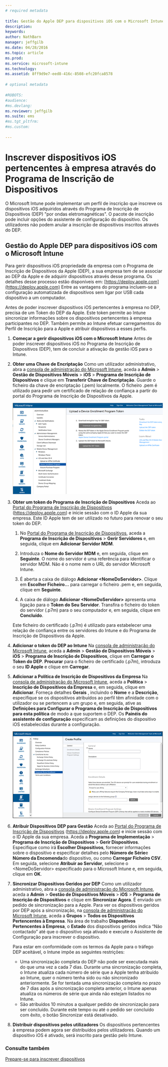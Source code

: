 ```yaml
---
# required metadata

title: Gestão do Apple DEP para dispositivos iOS com o Microsoft Intune | Microsoft Intune
description:
keywords:
author: NathBarn
manager: jeffgilb
ms.date: 04/28/2016
ms.topic: article
ms.prod:
ms.service: microsoft-intune
ms.technology:
ms.assetid: 8ff9d9e7-eed8-416c-8508-efc20fca8578

# optional metadata

#ROBOTS:
#audience:
#ms.devlang:
ms.reviewer: jeffgilb
ms.suite: ems
#ms.tgt_pltfrm:
#ms.custom:

---
```


# Inscrever dispositivos iOS pertencentes à empresa através do Programa de Inscrição de Dispositivos
O Microsoft Intune pode implementar um perfil de inscrição que inscreve os dispositivos iOS adquiridos através do Programa de Inscrição de Dispositivos (DEP) "por ondas eletromagnéticas". O pacote de inscrição pode incluir opções do assistente de configuração do dispositivo. Os utilizadores não podem anular a inscrição de dispositivos inscritos através do DEP.

## Gestão do Apple DEP para dispositivos iOS com o Microsoft Intune
Para gerir dispositivos iOS propriedade da empresa com o Programa de Inscrição de Dispositivos da Apple (DEP), a sua empresa tem de se associar ao DEP da Apple e de adquirir dispositivos através desse programa. Os detalhes desse processo estão disponíveis em:  [https://deploy.apple.com](https://deploy.apple.com) Entre as vantagens do programa incluem-se a configuração automatizada de dispositivos sem ligar por USB cada dispositivo a um computador.

Antes de poder inscrever dispositivos iOS pertencentes à empresa no DEP, precisa de um Token do DEP da Apple. Este token permite ao Intune sincronizar informações sobre os dispositivos pertencentes à empresa participantes no DEP. Também permite ao Intune efetuar carregamentos do Perfil de Inscrição para a Apple e atribuir dispositivos a esses perfis.

1.  **Começar a gerir dispositivos iOS com o Microsoft Intune**
    Antes de poder inscrever dispositivos iOS no Programa de Inscrição de Dispositivos (DEP), tem de concluir a ativação da gestão iOS para o Intune.

2.  **Obter uma Chave de Encriptação**
    Como um utilizador administrativo, abra a [consola de administração do Microsoft Intune](http://manage.microsoft.com), aceda a **Admin** &gt; **Gestão de Dispositivos Móveis** &gt; **iOS** &gt; **Programa de Inscrição de Dispositivos** e clique em **Transferir Chave de Encriptação**. Guarde o ficheiro da chave de encriptação (.pem) localmente. O ficheiro .pem é utilizado para pedir um certificado de relação de confiança a partir do portal do Programa de Inscrição de Dispositivos da Apple.

      ![Atualizar um token do programa de inscrição de dispositivos](../media/dev-sa-ios-dep.png)

3.  **Obter um token do Programa de Inscrição de Dispositivos**
    Aceda ao [Portal do Programa de Inscrição de Dispositivos](https://deploy.apple.com) (https://deploy.apple.com) e inicie sessão com o ID Apple da sua empresa. Este ID Apple tem de ser utilizado no futuro para renovar o seu token do DEP.

    1.  No [Portal do Programa de Inscrição de Dispositivos](https://deploy.apple.com), aceda a **Programa de Inscrição de Dispositivos** &gt; **Gerir Servidores** e, em seguida, clique em **Adicionar Servidor MDM**.

    2.  Introduza o **Nome do Servidor MDM** e, em seguida, clique em **Seguinte**. O nome do servidor é uma referência para identificar o servidor MDM. Não é o nome nem o URL do servidor Microsoft Intune.

    3.  É aberta a caixa de diálogo **Adicionar &lt;NomeDoServidor&gt;**. Clique em **Escolher Ficheiro…** para carregar o ficheiro .pem e, em seguida, clique em **Seguinte**.

    4.  A caixa de diálogo **Adicionar &lt;NomeDoServidor&gt;** apresenta uma ligação para o **Token do Seu Servidor**. Transfira o ficheiro do token do servidor (.p7m) para o seu computador e, em seguida, clique em **Concluído**.

    Este ficheiro do certificado (.p7m) é utilizado para estabelecer uma relação de confiança entre os servidores do Intune e do Programa de Inscrição de Dispositivos da Apple.

4.  **Adicionar o token do DEP ao Intune**
    Na [consola de administração do Microsoft Intune](http://manage.microsoft.com), aceda a **Admin** &gt; **Gestão de Dispositivos Móveis** &gt; **iOS** &gt; **Programa de Inscrição de Dispositivos**, clique em **Carregar o Token do DEP**. **Procurar** para o ficheiro de certificado (.p7m), introduza o seu **ID Apple** e clique em **Carregar**.

5.  **Adicionar a Política de Inscrição de Dispositivos da Empresa**
    Na [consola de administração do Microsoft Intune](http://manage.microsoft.com), aceda a **Política** &gt; **Inscrição de Dispositivos da Empresa** e, em seguida, clique em **Adicionar**. Forneça detalhes **Gerais** , incluindo o **Nome** e a **Descrição**, especifique se os dispositivos atribuídos ao perfil têm afinidade com o utilizador ou se pertencem a um grupo e, em seguida, ative as **Definições para Configurar o Programa de Inscrição de Dispositivos para esta política** de modo a que suportem o DEP. Os **Painéis do assistente de configuração** especificam as definições do dispositivo iOS estabelecidas durante a configuração.

      ![Painel do assistente de configuração](../media/pol-sa-corp-enroll.png)

6.  **Atribuir Dispositivos DEP para Gestão**
    Aceda ao [Portal do Programa de Inscrição de Dispositivos](https://deploy.apple.com) (https://deploy.apple.com) e inicie sessão com o ID Apple da sua empresa. Aceda a **Programa de Implementação** &gt; **Programa de Inscrição de Dispositivos** &gt; **Gerir Dispositivos**. Especifique como irá **Escolher Dispositivos**, fornecer informações sobre o dispositivo e especificar detalhes pelo **Número de Série**e **Número da Encomenda**do dispositivo, ou como **Carregar Ficheiro CSV**. Em seguida, selecione **Atribuir ao Servidor**, selecione o &lt;NomeDoServidor&gt; especificado para o Microsoft Intune e, em seguida, clique em **OK**.

7.  **Sincronizar Dispositivos Geridos por DEP**
    Como um utilizador administrativo, abra a [consola de administração do Microsoft Intune](http://manage.microsoft.com), aceda a **Admin** &gt; **Gestão de Dispositivos Móveis** &gt; **iOS** &gt; **Programa de Inscrição de Dispositivos** e clique em **Sincronizar Agora**. É enviado um pedido de sincronização para a Apple. Para ver os dispositivos geridos por DEP após a sincronização, na [consola de administração do Microsoft Intune](http://manage.microsoft.com), aceda a **Grupos** &gt; **Todos os Dispositivos Pertencentes à Empresa**. Na área de trabalho **Dispositivos Pertencentes à Empresa**, o **Estado** dos dispositivos geridos indica “Não contactado” até que o dispositivo seja ativado e execute o Assistente de Configuração para inscrever o dispositivo.

    Para estar em conformidade com os termos da Apple para o tráfego DEP aceitável, o Intune impõe as seguintes restrições:
     -  Uma sincronização completa do DEP não pode ser executada mais do que uma vez a cada 7 dias. Durante uma sincronização completa, o Intune atualiza cada número de série que a Apple tenha atribuído ao Intune, quer o número tenha sido ou não sincronizado anteriormente. Se for tentada uma sincronização completa no prazo de 7 dias após a sincronização completa anterior, o Intune apenas atualiza os números de série que ainda não estejam listados no Intune.
     -  São atribuídos 10 minutos a qualquer pedido de sincronização para ser concluído. Durante este tempo ou até o pedido ser concluído com êxito, o botão Sincronizar está desativado.

8.  **Distribuir dispositivos pelos utilizadores**
    Os dispositivos pertencentes à empresa podem agora ser distribuídos pelos utilizadores. Quando um dispositivo iOS é ativado, será inscrito para gestão pelo Intune.



### Consulte também
[Prepare-se para inscrever dispositivos](get-ready-to-enroll-devices-in-microsoft-intune.md)


<!--HONumber=May16_HO1-->


